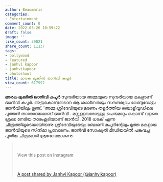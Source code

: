 ```yaml
---
author: Beaumaris
categories:
- Entertainment
comment_count: 0
date: 2022-03-26 10:59:22
draft: false
image: ''
like_count: 39021
share_count: 11137
tags:
- bollywood
- Featured
- janhvi kapoor
- janhvikapoor
- photoshoot
title: മാരക ലുക്കിൽ ജാൻവി കപൂർ
view_count: 617992
---
```


**മാരക ലുക്കിൽ ജാൻവി കപൂർ** സുന്ദരിയായ അമ്മയുടെ സുന്ദരിയായ മകളാണ് ജാൻവി കപൂർ. അതുകൊണ്ടുതന്നെ ആ ശാലീനതയും സൗന്ദര്യവും വേണ്ടുവോളം ജാൻവിയിലും ഉണ്ട്. 'അമ്മ ശ്രീദേവിയുടെ മരണം തളർത്തിയ ബൊളിവൂഡിലെ പുത്തൻ താരോദയമാണ് ജാൻവി . മറ്റുള്ളവരോടുള്ള പെരുമാറ്റം കൊണ്ട് വളരെ ശ്രദ്ധ നേടിയ താരംകൂടിയാണ് ജാൻവി .2018 ധടക് എന്ന ചിത്രത്തിലൂടെയായിരുന്നു ശ്രീദേവിയുടേയും ബോണി കപൂറിന്റേയും മൂത്ത മകളായ ജാൻവിയുടെ സിനിമാ പ്രവേശനം. ജാൻവി സോഷ്യൽ മീഡിയയിൽ പങ്കുവച്ച പുതിയ ചിത്രങ്ങൾ ശ്രദ്ധേയമാകുന്നു. 

> &nbsp; 
> 
> View this post on Instagram
> 
> &nbsp; 
> 
> [A post shared by Janhvi Kapoor (@janhvikapoor)](https://www.instagram.com/p/CbkCi9BoIw3/?utm_source=ig_embed&utm_campaign=loading)